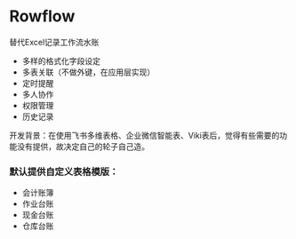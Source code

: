 # Rowflow

替代Excel记录工作流水账

* 多样的格式化字段设定
* 多表关联（不做外键，在应用层实现）
* 定时提醒
* 多人协作
* 权限管理
* 历史记录

开发背景：在使用飞书多维表格、企业微信智能表、Viki表后，觉得有些需要的功能没有提供，故决定自己的轮子自己造。

### 默认提供自定义表格模版：
* 会计账簿
* 作业台账
* 现金台账
* 仓库台账
